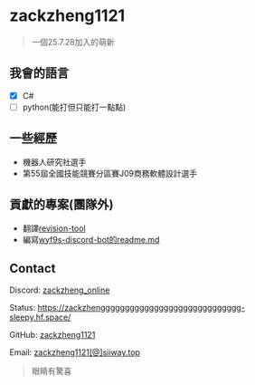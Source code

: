 # zackzheng1121

> 一個25.7.28加入的萌新

## 我會的語言

- [x] C#
- [ ] python(能打但只能打一點點)

## 一些經歷

* 機器人研究社選手
* 第55屆全國技能競賽分區賽J09商務軟體設計選手

## 貢獻的專案(團隊外)

* 翻譯[revision-tool](https://github.com/zackzheng1121/revision-tool_zh_tw)
* 編寫[wyf9s-discord-bot的readme.md](https://github.com/wyf9/wyf9s-discord-bot)

## Contact

Discord: [zackzheng_online](https://discord.com/users/809771061742010408)

Status: https://zackzhenggggggggggggggggggggggggggggg-sleepy.hf.space/

GitHub: [zackzheng1121](https://github.com/zackzheng1121)

Email: [zackzheng1121[@]siiway.top](https://siiway.top/t/m/zackzheng1121/siiway.top)

> 眼睛有驚喜
